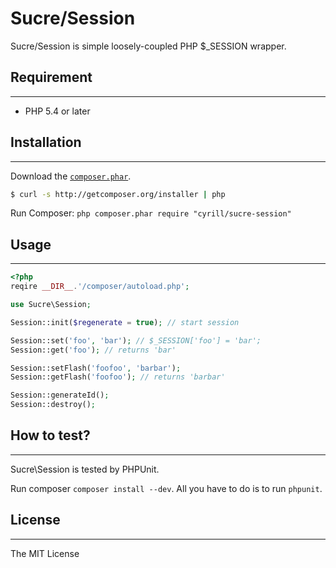 Sucre/Session
===============

Sucre/Session is simple loosely-coupled PHP $\_SESSION wrapper.

## Requirement
--------------------

* PHP 5.4 or later

## Installation
--------------------

Download the [`composer.phar`](http://getcomposer.org/composer.phar).

``` sh
$ curl -s http://getcomposer.org/installer | php
```

Run Composer: `php composer.phar require "cyrill/sucre-session"`

## Usage
--------------------
```php
<?php
reqire __DIR__.'/composer/autoload.php';

use Sucre\Session;

Session::init($regenerate = true); // start session

Session::set('foo', 'bar'); // $_SESSION['foo'] = 'bar';
Session::get('foo'); // returns 'bar'

Session::setFlash('foofoo', 'barbar');
Session::getFlash('foofoo'); // returns 'barbar'

Session::generateId();
Session::destroy();
```

## How to test?
-------------------

Sucre\Session is tested by PHPUnit.

Run composer `composer install --dev`.
All you have to do is to run `phpunit`.

## License
--------------------
The MIT License

